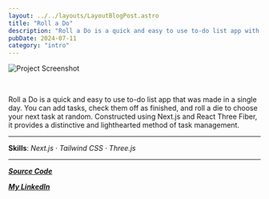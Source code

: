 ```yaml
---
layout: ../../layouts/LayoutBlogPost.astro
title: "Roll a Do"
description: "Roll a Do is a quick and easy to use to-do list app with a simple catch"
pubDate: 2024-07-11
category: "intro"
---
```


![Project Screenshot](https://github.com/Ege-Okyay/roll-a-do/assets/83663983/405dd01c-cbce-4146-bf97-7d8712bd0fbe)

<br>

Roll a Do is a quick and easy to use to-do list app that was made in a single day. You can add tasks, check them off as finished, and roll a die to choose your next task at random. Constructed using Next.js and React Three Fiber, it provides a distinctive and lighthearted method of task management.

___

**Skills**: _Next.js_ · _Tailwind CSS_ · _Three.js_

___

[**_Source Code_**](https://github.com/Ege-Okyay/roll-a-do)

[**_My LinkedIn_**](https://www.linkedin.com/in/ege-okyay)

<br>